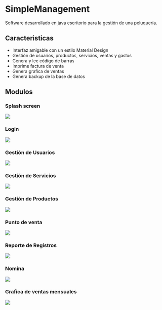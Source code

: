 # SimpleManagement
Software desarrollado en java escritorio para la gestión de una peluquería.
## Caracteristicas 
- Interfaz amigable con un estilo Material Design
- Gestión de usuarios, productos, servicios, ventas y gastos
- Genera y lee código de barras
- Imprime factura de venta
- Genera grafica de ventas
- Genera backup de la base de datos
## Modulos
### Splash screen
![](https://scontent.fbog2-3.fna.fbcdn.net/v/t1.0-9/95085018_3132110186850957_3684435143663026176_n.jpg?_nc_cat=111&_nc_sid=730e14&_nc_eui2=AeHeCvo5hpC0fov0MUdWjVAwGgInQz7JWA4aAidDPslYDul_RBzRGc9kbgitOfVKk5AACJZxLfCnnuF5brmv0ZRH&_nc_ohc=WHOmnpECr1MAX8F5BVr&_nc_ht=scontent.fbog2-3.fna&oh=3372df3deec705803b90999f8aa115ae&oe=5ED0F37C)
### Login
![](https://scontent.fbog2-2.fna.fbcdn.net/v/t1.0-9/95017925_3132110066850969_6852912412903866368_o.jpg?_nc_cat=105&_nc_sid=730e14&_nc_eui2=AeFwnZRujdD5ZzIvDHseR5MZum4fwyN7vUq6bh_DI3u9SgtvlPLoYIxBf-pNUSIQs7StmrWurICuIy8eF6wMl7F4&_nc_ohc=os0LLoRU_DIAX8mHDyg&_nc_ht=scontent.fbog2-2.fna&oh=ae31d2593eabccb828f2bd717380cdc0&oe=5ED09ABB)
### Gestión de Usuarios
![](https://scontent.fbog2-2.fna.fbcdn.net/v/t1.0-9/p960x960/95283388_3132110143517628_1892534135906369536_o.jpg?_nc_cat=107&_nc_sid=730e14&_nc_eui2=AeEkR-rbTKqieuB5PRCIU8iWl7TaTv-7pxyXtNpO_7unHAUyGUZwUHIaeGigqUG7EUNNt1Dh5Jjsx5Zri6zCKXas&_nc_ohc=BO1m9Pg6kxgAX8NeScs&_nc_ht=scontent.fbog2-2.fna&_nc_tp=6&oh=0bcb7b1fc04231ff54798ab380d99d23&oe=5ECFBA1C)
### Gestión de Servicios
![](https://scontent.fbog2-1.fna.fbcdn.net/v/t1.0-9/p960x960/95257333_3132110210184288_1687690996483096576_o.jpg?_nc_cat=101&_nc_sid=730e14&_nc_eui2=AeFC0NXjro_hR80dX_AG6pxUHnxhw-u4bzgefGHD67hvONekpT5lvHLvCTsa_XJWfL1ppb0Kb6Vg0YJVS-IUJb4N&_nc_ohc=Zg_ovd_CzagAX9ZBgkQ&_nc_ht=scontent.fbog2-1.fna&_nc_tp=6&oh=2d45538c63653b890254302a2325b9fc&oe=5ED21E07)
### Gestión de Productos
![](https://scontent.fbog2-1.fna.fbcdn.net/v/t1.0-9/p960x960/95296138_3132110106850965_6102053671732772864_o.jpg?_nc_cat=100&_nc_sid=730e14&_nc_eui2=AeHIngbNnxJwFlAgfWJKR10WYCt2dPMSUTFgK3Z08xJRMRb6N8wJKTtE8X8-Fpvvrq86iWqrgJAWv_pg-n6kW0v0&_nc_ohc=kTIGVGNJ-foAX-7-v8t&_nc_ht=scontent.fbog2-1.fna&_nc_tp=6&oh=a8084a3ec0aeb78ba52839c591c014fc&oe=5ED068F8)
### Punto de venta
![](https://scontent.fbog2-1.fna.fbcdn.net/v/t1.0-9/p960x960/95157871_3132110250184284_5320010010544046080_o.jpg?_nc_cat=101&_nc_sid=730e14&_nc_eui2=AeGPEnBfD7jeldpYPNs0Prcvt58nC6w-x923nycLrD7H3frj8OBn1Ku3mUUNfyTU2oHl34BQYyjKL-cvdM1UBPqq&_nc_ohc=Tsm9u0ImVpoAX-75aOT&_nc_ht=scontent.fbog2-1.fna&_nc_tp=6&oh=e23a04ce1ebced7df890ddb192ced8a2&oe=5ED0D352)
### Reporte de Registros
![](https://scontent.fbog2-2.fna.fbcdn.net/v/t1.0-9/p960x960/95264828_3132110176850958_5945214290855198720_o.jpg?_nc_cat=103&_nc_sid=730e14&_nc_eui2=AeEg1hosMtpCCZw4qk9r0w0wit2jxnGMz-6K3aPGcYzP7jNEbTKQpEshAqrlZwuuk8IdIsF8yM8BXgjz6sL6zAZP&_nc_ohc=D1-N9J_yX3cAX9QId9E&_nc_ht=scontent.fbog2-2.fna&_nc_tp=6&oh=f8ce5d9d49cd73eb3289b74dbc108a8a&oe=5ED082D3)
### Nomina
![](https://scontent.fbog2-2.fna.fbcdn.net/v/t1.0-9/p960x960/95781010_3132110153517627_4402985422846689280_o.jpg?_nc_cat=105&_nc_sid=730e14&_nc_eui2=AeEIhiVW31e6QT1_Ob_gMGRN87k0LJtox5vzuTQsm2jHmw5pcvs3VkWTTgRh0FiMv_qFsAXj9UGr_3zIRV_jAdQh&_nc_ohc=oMv7WAfrxQQAX848vYm&_nc_ht=scontent.fbog2-2.fna&_nc_tp=6&oh=25eba83a7aa1143f1891983543d6537c&oe=5ECFE963)
### Grafica de ventas mensuales
![](https://scontent.fbog2-3.fna.fbcdn.net/v/t1.0-9/p960x960/95059091_3132110083517634_8262653797667438592_o.jpg?_nc_cat=109&_nc_sid=730e14&_nc_eui2=AeGaV3jNe293lofvT9XSgjRPsqMvJpNcrVeyoy8mk1ytV26v0NWAQCEWRFEN6LMwqCUTpbmPuFK16wC2oanTjqg7&_nc_ohc=pPTkEvTZwJQAX80j84h&_nc_ht=scontent.fbog2-3.fna&_nc_tp=6&oh=a2e0e016f3b9e483c28edc4efbb6b2da&oe=5ECF0D2D)



